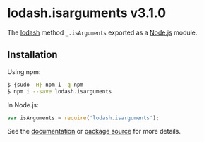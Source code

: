 # lodash.isarguments v3.1.0

The [lodash](https://lodash.com/) method `_.isArguments` exported as a [Node.js](https://nodejs.org/) module.

## Installation

Using npm:
```bash
$ {sudo -H} npm i -g npm
$ npm i --save lodash.isarguments
```

In Node.js:
```js
var isArguments = require('lodash.isarguments');
```

See the [documentation](https://lodash.com/docs#isArguments) or [package source](https://github.com/lodash/lodash/blob/3.1.0-npm-packages/lodash.isarguments) for more details.

